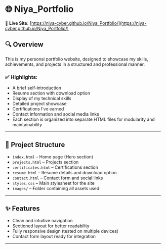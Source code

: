 # 🌐 Niya_Portfolio

🔗 **Live Site:** [https://niya-cyber.github.io/Niya_Portfolio/](https://niya-cyber.github.io/Niya_Portfolio/)

## 🔍 Overview  
This is my personal portfolio website, designed to showcase my skills, achievements, and projects in a structured and professional manner.

### ✅ Highlights:
- A brief self-introduction  
- Resume section with download option  
- Display of my technical skills  
- Detailed project showcase  
- Certifications I’ve earned  
- Contact information and social media links  
- Each section is organized into separate HTML files for modularity and maintainability  

---

## 🧱 Project Structure
- `index.html` – Home page (Hero section)  
- `projects.html` – Projects section  
- `certificates.html` – Certifications section  
- `resume.html` – Resume details and download option  
- `contact.html` – Contact form and social links  
- `styles.css` – Main stylesheet for the site  
- `images/` – Folder containing all assets used  

---

## ✨ Features
- Clean and intuitive navigation  
- Sectioned layout for better readability  
- Fully responsive design (tested on multiple devices)  
- Contact form layout ready for integration  

---
